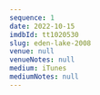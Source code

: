 ```yaml
---
sequence: 1
date: 2022-10-15
imdbId: tt1020530
slug: eden-lake-2008
venue: null
venueNotes: null
medium: iTunes
mediumNotes: null
---
```


